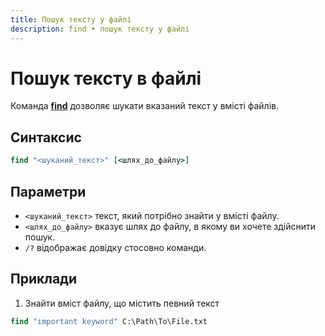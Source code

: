 ```yaml
---
title: Пошук тексту у файлі
description: find • пошук тексту у файлі
---
```


# Пошук тексту в файлі

Команда **[find](https://docs.microsoft.com/en-us/windows-server/administration/windows-commands/find 'Microsoft Dosc')** дозволяє шукати вказаний текст у вмісті файлів.

## Синтаксис

```cmd
find "<шуканий_текст>" [<шлях_до_файлу>]
```

## Параметри

- `<шуканий_текст>` текст, який потрібно знайти у вмісті файлу.
- `<шлях_до_файлу>` вказує шлях до файлу, в якому ви хочете здійснити пошук.
- `/?` відображає довідку стосовно команди.

## Приклади

1. Знайти вміст файлу, що містить певний текст

```cmd
find "important keyword" C:\Path\To\File.txt
```
